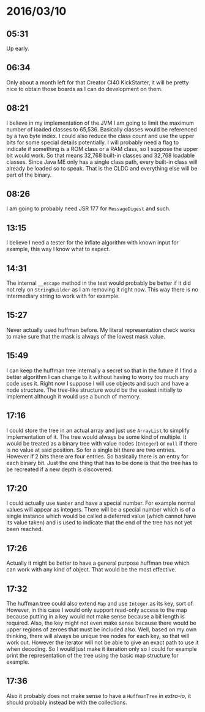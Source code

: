 # 2016/03/10

## 05:31

Up early.

## 06:34

Only about a month left for that Creator CI40 KickStarter, it will be pretty
nice to obtain those boards as I can do development on them.

## 08:21

I believe in my implementation of the JVM I am going to limit the maximum
number of loaded classes to 65,536. Basically classes would be referenced by
a two byte index. I could also reduce the class count and use the upper bits
for some special details potentially. I will probably need a flag to indicate
if something is a ROM class or a RAM class, so I suppose the upper bit would
work. So that means 32,768 built-in classes and 32,768 loadable classes. Since
Java ME only has a single class path, every built-in class will already be
loaded so to speak. That is the CLDC and everything else will be part of the
binary.

## 08:26

I am going to probably need JSR 177 for `MessageDigest` and such.

## 13:15

I believe I need a tester for the inflate algorithm with known input for
example, this way I know what to expect.

## 14:31

The internal `__escape` method in the test would probably be better if it did
not rely on `StringBuilder` as I am removing it right now. This way there is
no intermediary string to work with for example.

## 15:27

Never actually used huffman before. My literal representation check works to
make sure that the mask is always of the lowest mask value.

## 15:49

I can keep the huffman tree internally a secret so that in the future if I find
a better algorithm I can change to it without having to worry too much any code
uses it. Right now I suppose I will use objects and such and have a node
structure. The tree-like structure would be the easiest initially to implement
although it would use a bunch of memory.

## 17:16

I could store the tree in an actual array and just use `ArrayList` to simplify
implementation of it. The tree would always be some kind of multiple. It would
be treated as a binary tree with value nodes (`Integer`) or `null` if there is
no value at said position. So for a single bit there are two entries. However
if 2 bits there are four entries. So basically there is an entry for each
binary bit. Just the one thing that has to be done is that the tree has to be
recreated if a new depth is discovered.

## 17:20

I could actually use `Number` and have a special number. For example normal
values will appear as integers. There will be a special number which is of a
single instance which would be called a deferred value (which cannot have its
value taken) and is used to indicate that the end of the tree has not yet been
reached.

## 17:26

Actually it might be better to have a general purpose huffman tree which can
work with any kind of object. That would be the most effective.

## 17:32

The huffman tree could also extend `Map` and use `Integer` as its key, sort of.
However, in this case I would only support read-only access to the map because
putting in a key would not make sense because a bit length is required. Also,
the key might not even make sense because there would be upper regions of
zeroes that must be included also. Well, based on my own thinking, there will
always be unique tree nodes for each key, so that will work out. However the
iterator will not be able to give an exact path to use it when decoding. So
I would just make it iteration only so I could for example print the
representation of the tree using the basic map structure for example.

## 17:36

Also it probably does not make sense to have a `HuffmanTree` in *extra-io*, it
should probably instead be with the collections.

